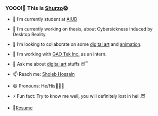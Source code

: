 ### YOOO!🤘 This is [Shurzo](https://www.facebook.com/shoaibhossain207/)🌞

- 🔭 I’m currently student at [AIUB](https://www.aiub.edu/)
- 🌱 I’m currently working on thesis, about Cybersickness Induced by Desktop Reality.
- 👯 I’m looking to collaborate on some [digital art](https://www.google.com/search?q=digital+art&sxsrf=ALeKk038fivupdnAy4NgvIEnrySWrfO3fg:1617388964732&source=lnms&tbm=isch&sa=X&ved=2ahUKEwiGkdO1m-DvAhXoxDgGHURdD9IQ_AUoAXoECAIQAw&biw=1920&bih=937) and [animation](https://en.wikipedia.org/wiki/Animation#:~:text=Animation%20is%20a%20method%20in,%2Dgenerated%20imagery%20(CGI).).
- 🤔 I’m working with [GAO Tek Inc.](https://gaotek.com/) as an intern.
- 💬 Ask me about [digital art](https://www.google.com/search?q=digital+art&sxsrf=ALeKk038fivupdnAy4NgvIEnrySWrfO3fg:1617388964732&source=lnms&tbm=isch&sa=X&ved=2ahUKEwiGkdO1m-DvAhXoxDgGHURdD9IQ_AUoAXoECAIQAw&biw=1920&bih=937) stuffs 😴

- 📫 Reach me: [Shoieb Hossain](https://www.linkedin.com/in/shoaib-hossain-0b4308205/)
- 😄 Pronouns: He/His👨🏻‍🎓
- ⚡ Fun fact: Try to know me well, you will definitely lost in hell.😈
- 📝[Resume](https://drive.google.com/file/d/16wJv4rh4Z3v3F1_di82MYSlmEMYmvd-q/view?usp=sharing)
